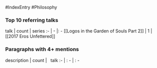 #IndexEntry #Philosophy

### Top 10 referring talks
talk | count | series
:- | - |: -
[[Logos in the Garden of Souls Part 2]] | 1 | [[2017 Eros Unfettered]]

### Paragraphs with 4+ mentions
description | count | &nbsp;&nbsp;talk
:- | : - | : -

